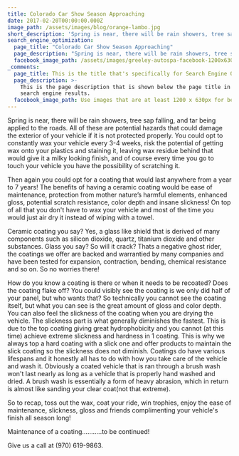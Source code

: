 ```yaml
---
title: Colorado Car Show Season Approaching
date: 2017-02-20T00:00:00.000Z
image_path: /assets/images/blog/orange-lambo.jpg
short_description: 'Spring is near, there will be rain showers, tree sap falling, and tar being applied to the roads. All of these are potential hazards that could damage the exterior of your vehicle if it is not protected properly. You could opt to constantly wax your vehicle every 3-4 weeks, risk the potential of getting wax onto your plastics and staining it, leaving wax residue behind that would give it a milky looking finish, and of course every time you go to touch your vehicle you have the possibility of scratching it.'
search_engine_optimization:
  page_title: "Colorado Car Show Season Approaching"
  page_description: "Spring is near, there will be rain showers, tree sap falling, and tar being applied to the roads. All of these are potential hazards that could damage the exterior of your vehicle if it is not protected properly."
  facebook_image_path: /assets/images/greeley-autospa-facebook-1200x630.png
_comments:
  page_title: This is the title that's specifically for Search Engine Optimization.
  page_description: >-
    This is the page description that is shown below the page title in the
    search engine results.
  facebook_image_path: Use images that are at least 1200 x 630px for best results or a minimum of at least 600 x 315px. 
---
```


Spring is near, there will be rain showers, tree sap falling, and tar being applied to the roads. All of these are potential hazards that could damage the exterior of your vehicle if it is not protected properly. You could opt to constantly wax your vehicle every 3-4 weeks, risk the potential of getting wax onto your plastics and staining it, leaving wax residue behind that would give it a milky looking finish, and of course every time you go to touch your vehicle you have the possibility of scratching it.

Then again you could opt for a coating that would last anywhere from a year to 7 years! The benefits of having a ceramic coating would be ease of maintenance, protection from mother nature’s harmful elements, enhanced gloss, potential scratch resistance, color depth and insane slickness! On top of all that you don't have to wax your vehicle and most of the time you would just air dry it instead of wiping with a towel.

Ceramic coating you say? Yes, a glass like shield that is derived of many components such as silicon dioxide, quartz, titanium dioxide and other substances. Glass you say? So will it crack? Thats a negative ghost rider, the coatings we offer are backed and warrantied by many companies and have been tested for expansion, contraction, bending, chemical resistance and so on. So no worries there!

How do you know a coating is there or when it needs to be recoated? Does the coating flake off? You could visibly see the coating is we only did half of your panel, but who wants that? So technically you cannot see the coating itself, but what you can see is the great amount of gloss and color depth. You can also feel the slickness of the coating when you are drying the vehicle.  The slickness part is what generally diminishes the fastest. This is due to the top coating giving great hydrophobicity and you cannot (at this time) achieve extreme slickness and hardness in 1 coating. This is why we always top a hard coating with a slick one and offer products to maintain the slick coating so the slickness does not diminish. Coatings do have various lifespans and it honestly all has to do with how you take care of the vehicle and wash it. Obviously a coated vehicle that is ran through a brush wash won't last nearly as long as a vehicle that is properly hand washed and dried. A brush wash is essentially a form of heavy abrasion, which in return is almost like sanding your clear coat(not that extreme).

So to recap, toss out the wax, coat your ride, win trophies, enjoy the ease of maintenance, slickness, gloss and friends complimenting your vehicle's finish all season long!

Maintenance of a coating………..to be continued!

Give us a call at (970) 619-9863.
